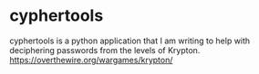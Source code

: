 # cyphertools
cyphertools is a python application that I am writing to help with deciphering passwords from the levels of Krypton. https://overthewire.org/wargames/krypton/
